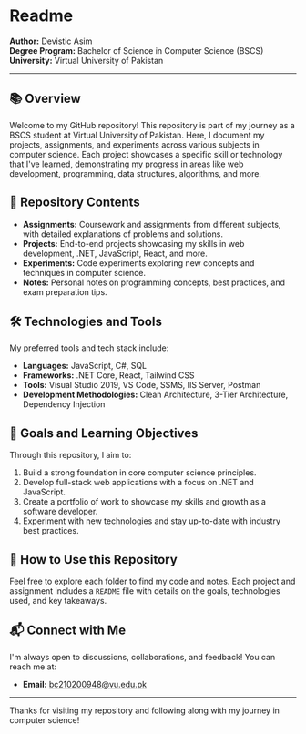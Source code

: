 # Readme

**Author:** Devistic Asim  
**Degree Program:** Bachelor of Science in Computer Science (BSCS)  
**University:** Virtual University of Pakistan  

---

## 📚 Overview

Welcome to my GitHub repository! This repository is part of my journey as a BSCS student at Virtual University of Pakistan. Here, I document my projects, assignments, and experiments across various subjects in computer science. Each project showcases a specific skill or technology that I've learned, demonstrating my progress in areas like web development, programming, data structures, algorithms, and more.

## 📁 Repository Contents

- **Assignments:** Coursework and assignments from different subjects, with detailed explanations of problems and solutions.
- **Projects:** End-to-end projects showcasing my skills in web development, .NET, JavaScript, React, and more.
- **Experiments:** Code experiments exploring new concepts and techniques in computer science.
- **Notes:** Personal notes on programming concepts, best practices, and exam preparation tips.

## 🛠 Technologies and Tools

My preferred tools and tech stack include:

- **Languages:** JavaScript, C#, SQL
- **Frameworks:** .NET Core, React, Tailwind CSS
- **Tools:** Visual Studio 2019, VS Code, SSMS, IIS Server, Postman
- **Development Methodologies:** Clean Architecture, 3-Tier Architecture, Dependency Injection

## 🎯 Goals and Learning Objectives

Through this repository, I aim to:

1. Build a strong foundation in core computer science principles.
2. Develop full-stack web applications with a focus on .NET and JavaScript.
3. Create a portfolio of work to showcase my skills and growth as a software developer.
4. Experiment with new technologies and stay up-to-date with industry best practices.

## 🚀 How to Use this Repository

Feel free to explore each folder to find my code and notes. Each project and assignment includes a `README` file with details on the goals, technologies used, and key takeaways.

## 📬 Connect with Me

I'm always open to discussions, collaborations, and feedback! You can reach me at:

- **Email:** bc210200948@vu.edu.pk

---

Thanks for visiting my repository and following along with my journey in computer science!
